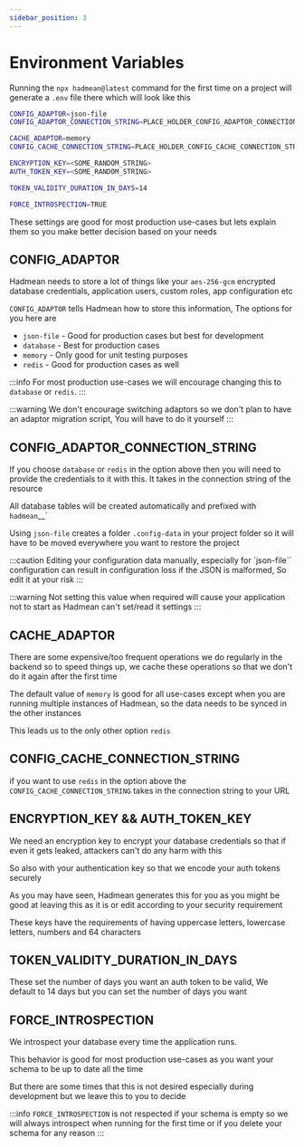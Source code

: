 ```yaml
---
sidebar_position: 3
---
```


# Environment Variables

Running the `npx hadmean@latest` command for the first time on a project will generate a `.env` file there which will look like this

```bash title=".env.local"
CONFIG_ADAPTOR=json-file
CONFIG_ADAPTOR_CONNECTION_STRING=PLACE_HOLDER_CONFIG_ADAPTOR_CONNECTION_STRING

CACHE_ADAPTOR=memory
CONFIG_CACHE_CONNECTION_STRING=PLACE_HOLDER_CONFIG_CACHE_CONNECTION_STRING

ENCRYPTION_KEY=<SOME_RANDOM_STRING>
AUTH_TOKEN_KEY=<SOME_RANDOM_STRING>

TOKEN_VALIDITY_DURATION_IN_DAYS=14

FORCE_INTROSPECTION=TRUE
```

These settings are good for most production use-cases but lets explain them so you make better decision based on your needs

## CONFIG_ADAPTOR
Hadmean needs to store a lot of things like your `aes-256-gcm` encrypted database credentials, application users, custom roles, app configuration etc

`CONFIG_ADAPTOR` tells Hadmean how to store this information, The options for you here are

 - `json-file` - Good for production cases but best for development
 - `database` - Best for production cases
 - `memory` - Only good for unit testing purposes
 - `redis` - Good for production cases as well

:::info
For most production use-cases we will encourage changing this to `database` or `redis`.
:::

:::warning
 We don't encourage switching adaptors so we don't plan to have an adaptor migration script, You will have to do it yourself
:::

## CONFIG_ADAPTOR_CONNECTION_STRING
If you choose `database` or `redis` in the option above then you will need to provide the credentials to it with this. It takes in the connection string of the resource

All database tables will be created automatically and prefixed with `hadmean`__`

Using `json-file` creates a folder `.config-data` in your project folder so it will have to be moved everywhere you want to restore the project

:::caution
Editing your configuration data manually, especially for `json-file`` configuration can result in configuration loss if the JSON is malformed, So edit it at your risk
:::

:::warning
Not setting this value when required will cause your application not to start as Hadmean can't set/read it settings
:::

## CACHE_ADAPTOR
There are some expensive/too frequent operations we do regularly in the backend so to speed things up, we cache these operations so that we don't do it again after the first time

The default value of `memory` is good for all use-cases except when you are running multiple instances of Hadmean, so the data needs to be synced in the other instances

This leads us to the only other option `redis`

## CONFIG_CACHE_CONNECTION_STRING
if you want to use `redis` in the option above the `CONFIG_CACHE_CONNECTION_STRING` takes in the connection string to your URL

## ENCRYPTION_KEY && AUTH_TOKEN_KEY
We need an encryption key to encrypt your database credentials so that if even it gets leaked, attackers can't do any harm with this

So also with your authentication key so that we encode your auth tokens securely

As you may have seen, Hadmean generates this for you as you might be good at leaving this as it is or edit according to your security requirement

These keys have the requirements of having uppercase letters, lowercase letters, numbers and 64 characters


## TOKEN_VALIDITY_DURATION_IN_DAYS
These set the number of days you want an auth token to be valid, We default to 14 days but you can set the number of days you want

## FORCE_INTROSPECTION
We introspect your database every time the application runs. 

This behavior is good for most production use-cases as you want your schema to be up to date all the time

But there are some times that this is not desired especially during development but we leave this to you to decide

:::info
`FORCE_INTROSPECTION` is not respected if your schema is empty so we will always introspect when running for the first time or if you delete your schema for any reason
:::